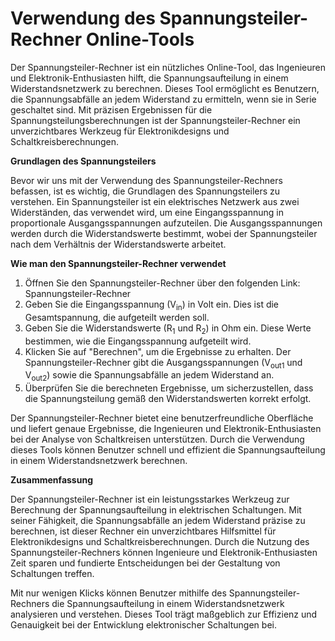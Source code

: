 Verwendung des Spannungsteiler-Rechner Online-Tools
===================================================

Der Spannungsteiler-Rechner ist ein nützliches Online-Tool, das Ingenieuren und Elektronik-Enthusiasten hilft, die Spannungsaufteilung in einem Widerstandsnetzwerk zu berechnen. Dieses Tool ermöglicht es Benutzern, die Spannungsabfälle an jedem Widerstand zu ermitteln, wenn sie in Serie geschaltet sind. Mit präzisen Ergebnissen für die Spannungsteilungsberechnungen ist der Spannungsteiler-Rechner ein unverzichtbares Werkzeug für Elektronikdesigns und Schaltkreisberechnungen.

**Grundlagen des Spannungsteilers**

Bevor wir uns mit der Verwendung des Spannungsteiler-Rechners befassen, ist es wichtig, die Grundlagen des Spannungsteilers zu verstehen. Ein Spannungsteiler ist ein elektrisches Netzwerk aus zwei Widerständen, das verwendet wird, um eine Eingangsspannung in proportionale Ausgangsspannungen aufzuteilen. Die Ausgangsspannungen werden durch die Widerstandswerte bestimmt, wobei der Spannungsteiler nach dem Verhältnis der Widerstandswerte arbeitet.

**Wie man den Spannungsteiler-Rechner verwendet**

1. Öffnen Sie den Spannungsteiler-Rechner über den folgenden Link: Spannungsteiler-Rechner
2. Geben Sie die Eingangsspannung (V<sub>in</sub>) in Volt ein. Dies ist die Gesamtspannung, die aufgeteilt werden soll.
3. Geben Sie die Widerstandswerte (R<sub>1</sub> und R<sub>2</sub>) in Ohm ein. Diese Werte bestimmen, wie die Eingangsspannung aufgeteilt wird.
4. Klicken Sie auf "Berechnen", um die Ergebnisse zu erhalten. Der Spannungsteiler-Rechner gibt die Ausgangsspannungen (V<sub>out1</sub> und V<sub>out2</sub>) sowie die Spannungsabfälle an jedem Widerstand an.
5. Überprüfen Sie die berechneten Ergebnisse, um sicherzustellen, dass die Spannungsteilung gemäß den Widerstandswerten korrekt erfolgt.

Der Spannungsteiler-Rechner bietet eine benutzerfreundliche Oberfläche und liefert genaue Ergebnisse, die Ingenieuren und Elektronik-Enthusiasten bei der Analyse von Schaltkreisen unterstützen. Durch die Verwendung dieses Tools können Benutzer schnell und effizient die Spannungsaufteilung in einem Widerstandsnetzwerk berechnen.

**Zusammenfassung**

Der Spannungsteiler-Rechner ist ein leistungsstarkes Werkzeug zur Berechnung der Spannungsaufteilung in elektrischen Schaltungen. Mit seiner Fähigkeit, die Spannungsabfälle an jedem Widerstand präzise zu berechnen, ist dieser Rechner ein unverzichtbares Hilfsmittel für Elektronikdesigns und Schaltkreisberechnungen. Durch die Nutzung des Spannungsteiler-Rechners können Ingenieure und Elektronik-Enthusiasten Zeit sparen und fundierte Entscheidungen bei der Gestaltung von Schaltungen treffen.

Mit nur wenigen Klicks können Benutzer mithilfe des Spannungsteiler-Rechners die Spannungsaufteilung in einem Widerstandsnetzwerk analysieren und verstehen. Dieses Tool trägt maßgeblich zur Effizienz und Genauigkeit bei der Entwicklung elektronischer Schaltungen bei.